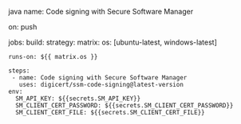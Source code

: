 
java
name: Code signing with Secure Software Manager 

on: push 

jobs:
  build:
    strategy:
      matrix:
        os: [ubuntu-latest, windows-latest]

    runs-on: ${{ matrix.os }}

    steps:
     - name: Code signing with Secure Software Manager 
       uses: digicert/ssm-code-signing@latest-version 
    env:
      SM_API_KEY: ${{secrets.SM_API_KEY}} 
      SM_CLIENT_CERT_PASSWORD: ${{secrets.SM_CLIENT_CERT_PASSWORD}} 
      SM_CLIENT_CERT_FILE: ${{secrets.SM_CLIENT_CERT_FILE}}
